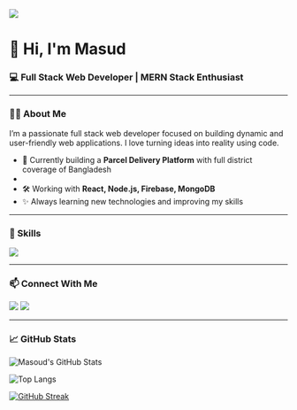 <img src="https://i.ibb.co/RkyJd2XN/Flux-Dev-highresolution-stock-photo-of-A-modern-Git-Hub-banner-2-1.jpg" />

# 👋 Hi, I'm Masud  
### 💻 Full Stack Web Developer | MERN Stack Enthusiast

---

### 🧑‍💼 About Me
I’m a passionate full stack web developer focused on building dynamic and user-friendly web applications. I love turning ideas into reality using code.

- 🔭 Currently building a **Parcel Delivery Platform** with full district coverage of Bangladesh
- 
- 🛠️ Working with **React, Node.js, Firebase, MongoDB**
- ✨ Always learning new technologies and improving my skills

---

### 🚀 Skills

<p align="left">
  <img src="https://skillicons.dev/icons?i=html,css,js,react,tailwind,nodejs,express,mongodb,firebase,git,github,figma" />
</p>

---

### 📫 Connect With Me
<p>
  <a href="masudd424@gmail.com"><img src="https://img.shields.io/badge/Gmail-red?style=for-the-badge&logo=gmail&logoColor=white" /></a>
  <a href="https://www.linkedin.com/in/masoud-dhali"><img src="https://img.shields.io/badge/LinkedIn-blue?style=for-the-badge&logo=linkedin&logoColor=white" /></a>
</p>

---

### 📈 GitHub Stats

![Masoud's GitHub Stats](https://github-readme-stats.vercel.app/api?username=MD-MASUD-MIAH&show_icons=true&theme=radical)

![Top Langs](https://github-readme-stats.vercel.app/api/top-langs/?username=MD-MASUD-MIAH&layout=compact&theme=radical)

[![GitHub Streak](https://streak-stats.demolab.com?user=MD-MASUD-MIAH&theme=radical)](https://git.io/streak-stats)
